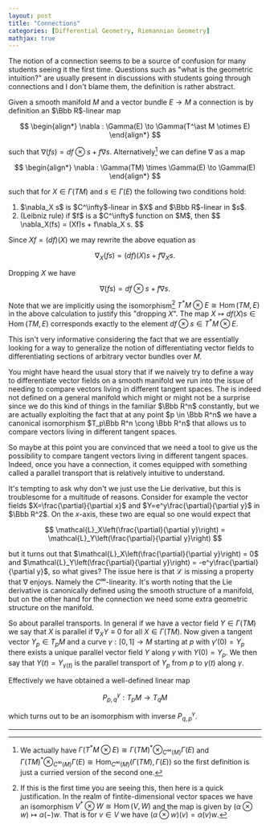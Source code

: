 ```yaml
---
layout: post
title: "Connections"
categories: [Differential Geometry, Riemannian Geometry]
mathjax: true
---
```


The notion of a connection seems to be a source of confusion for many students seeing it the first time. Questions such as "what is the geometric intuition?" are usually present in discussions with students going through connections and I don't blame them, the definition is rather abstract.

Given a smooth manifold $M$ and a vector bundle $E \to M$ a connection is by definition an $\Bbb R$-linear map 

$$
\begin{align*}
\nabla : \Gamma(E) \to \Gamma(T^\ast M \otimes E)
\end{align*}
$$

such that $\nabla (fs) = df \otimes s + f\nabla s$. Alternatively[^1] we can define $\nabla$ as a map

$$
\begin{align*}
\nabla : \Gamma(TM) \times \Gamma(E) \to \Gamma(E)
\end{align*}
$$

such that for $X \in \Gamma(TM)$ and $s \in \Gamma(E)$ the following two conditions hold:

<ol>
  <li>$\nabla_X s$ is $C^\infty$-linear in $X$ and $\Bbb R$-linear in $s$.</li>
  <li>
  (Leibniz rule) if $f$ is a $C^\infty$ function on $M$, then 
  $$
  \nabla_X(fs) = (Xf)s + f\nabla_X s.
  $$
  </li>
</ol>

Since $Xf = (df)(X)$ we may rewrite the above equation as

$$
  \nabla_X(fs) = (df)(X)s + f\nabla_X s.
$$

Dropping $X$ we have

$$
  \nabla(fs) = df\otimes s + f\nabla s.
$$

Note that we are implicitly using the isomorphism[^2] $T^\ast M \otimes E \cong \operatorname{Hom}(TM,E)$ in the above calculation to justify this "dropping $X$". The map $X \longmapsto df(X)s \in \operatorname{Hom}(TM,E)$ corresponds exactly to the element $df \otimes s \in T^\ast M \otimes E$.

This isn't very informative considering the fact that we are essentially looking for a way to generalize the notion of differentiating vector fields to differentiating sections of arbitrary vector bundles over $M$. 

You might have heard the usual story that if we naively try to define a way to differentiate vector fields on a smooth manifold we run into the issue of needing to compare vectors living in different tangent spaces. The is indeed not defined on a general manifold which might or might not be a surprise since we do this kind of things in the familiar $\Bbb R^n$ constantly, but we are actually exploiting the fact that at any point $p \in \Bbb R^n$ we have a canonical isomorphism $T_p\Bbb R^n \cong \Bbb R^n$ that allows us to compare vectors living in different tangent spaces.

So maybe at this point you are convinced that we need a tool to give us the possibility to compare tangent vectors living in different tangent spaces. Indeed, once you have a connection, it comes equipped with something called a parallel transport that is relatively intuitive to understand.

It's tempting to ask why don't we just use the Lie derivative, but this is troublesome for a multitude of reasons. Consider for example the vector fields $X=\frac{\partial}{\partial x}$ and $Y=e^y\frac{\partial}{\partial y}$ in $\Bbb R^2$. On the $x$-axis, these two are equal so one would expect that

$$
\mathcal{L}_X\left(\frac{\partial}{\partial y}\right) = \mathcal{L}_Y\left(\frac{\partial}{\partial y}\right)
$$

but it turns out that $\mathcal{L}_X\left(\frac{\partial}{\partial y}\right) = 0$ and $\mathcal{L}_Y\left(\frac{\partial}{\partial y}\right) = -e^y\frac{\partial}{\partial y}$, so what gives? The issue here is that $\mathcal{L}$ is missing a property that $\nabla$ enjoys. Namely the $C^\infty$-linearity. It's worth noting that the Lie derivative is canonically defined using the smooth structure of a manifold, but on the other hand for the connection we need some extra geometric structure on the manifold.

So about parallel transports. In general if we have a vector field $Y \in \Gamma(TM)$ we say that $X$ is parallel if $\nabla_X Y \equiv 0$ for all $X \in \Gamma(TM)$. Now given a tangent vector $Y_p \in T_pM$ and a curve $\gamma : [0,1] \to M$ starting at $p$ with $\gamma'(0) = Y_p$ there exists a unique parallel vector field $Y$ along $\gamma$ with $Y(0) = Y_p$. We then say that $Y(t) = Y_{\gamma(t)}$ is the parallel transport of $Y_p$ from $p$ to $\gamma(t)$ along $\gamma$.

Effectively we have obtained a well-defined linear map

$$
P^\gamma_{p,q} : T_pM \to T_qM
$$

which turns out to be an isomorphism with inverse $P^\gamma_{q,p}$.

---

[^1]: We actually have $\Gamma(T^\ast M \otimes E) \cong \Gamma(TM)^\ast \otimes_{C^\infty(M)} \Gamma(E)$ and $\Gamma(TM)^\ast \otimes_{C^\infty(M)} \Gamma(E) \cong \operatorname{Hom}_{C^\infty(M)}(\Gamma(TM), \Gamma(E))$ so the first definition is just a curried version of the second one.

[^2]: If this is the first time you are seeing this, then here is a quick justification. In the realm of fintite-dimensional vector spaces we have an isomorphism $V^\ast \otimes W \cong \operatorname{Hom}(V,W)$ and the map is given by $(\alpha \otimes w) \mapsto \alpha(-)w$. That is for $v \in V$ we have $(\alpha\otimes w)(v) = \alpha(v)w$.

